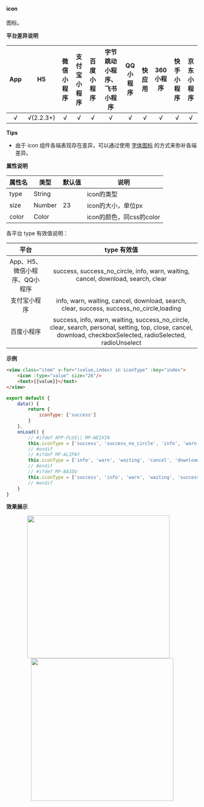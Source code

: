 #### icon

图标。

**平台差异说明**

|App|H5|微信小程序|支付宝小程序|百度小程序|字节跳动小程序、飞书小程序|QQ小程序|快应用|360小程序|快手小程序|京东小程序|
|:-:|:-:|:-:|:-:|:-:|:-:|:-:|:-:|:-:|:-:|:-:|
|√|√(2.2.3+)|√|√|√|√|√|√|√|√|√|

**Tips**

* 由于 icon 组件各端表现存在差异，可以通过使用 [字体图标](/tutorial/syntax-css.html#字体图标) 的方式来弥补各端差异。

**属性说明**

|属性名|类型|默认值|说明|
|---|---|---|---|
|type|String||icon的类型|
|size|Number|23|icon的大小，单位px|
|color|Color||icon的颜色，同css的color|

各平台 type 有效值说明：

|平台|type 有效值|
|:-:|:-:|
|App、H5、微信小程序、QQ小程序|success, success_no_circle, info, warn, waiting, cancel, download, search, clear|
|支付宝小程序|info, warn, waiting, cancel, download, search, clear, success, success_no_circle,loading|
|百度小程序|success, info, warn, waiting, success_no_circle, clear, search, personal, setting, top, close, cancel, download, checkboxSelected, radioSelected, radioUnselect|


**示例**
```html
<view class="item" v-for="(value,index) in iconType" :key="index">
    <icon :type="value" size="26"/>
    <text>{{value}}</text>
</view>
```
```javascript
export default {
    data() {
        return {
            iconType: ['success']
        }
    },
    onLoad() {
        // #ifdef APP-PLUS|| MP-WEIXIN
        this.iconType = ['success', 'success_no_circle', 'info', 'warn', 'waiting', 'cancel', 'download', 'search','clear']
        // #endif
        // #ifdef MP-ALIPAY
        this.iconType = ['info', 'warn', 'waiting', 'cancel', 'download', 'search', 'clear', 'success', 'success_no_circle', 'loading']
        // #endif
        // #ifdef MP-BAIDU
        this.iconType = ['success', 'info', 'warn', 'waiting', 'success_no_circle', 'clear', 'search', 'personal', 'setting', 'top', 'close', 'cancel', 'download', 'checkboxSelected', 'radioSelected', 'radioUnselect']
        // #endif
    }
}

```

**效果展示**

<div style="display:flex;align-items: flex-start;justify-content: center;flex-wrap: wrap;">
		<img src="https://qiniu-web-assets.dcloud.net.cn/unidoc/zh/icon1.png" width="375" style="margin-right:20px;"/>
		<img src="https://qiniu-web-assets.dcloud.net.cn/unidoc/zh/icon2.png" width="375"/>
</div>
